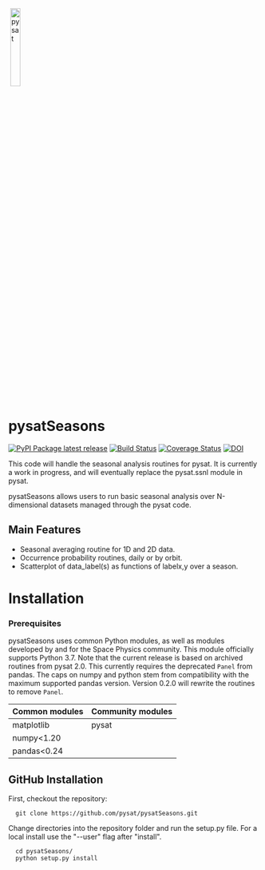 <div align="left">
        <img height="0" width="0px">
        <img width="20%" src="https://raw.githubusercontent.com/pysat/pysatSeasons/main/poweredbypysat.png" alt="pysat" title="pysat"</img>
</div>

# pysatSeasons
[![PyPI Package latest release](https://img.shields.io/pypi/v/pysatSeasons.svg)](https://pypi.python.org/pypi/pysatSeasons)
[![Build Status](https://github.com/github/docs/actions/workflows/main.yml/badge.svg)](https://github.com/github/docs/actions/workflows/main.yml/badge.svg)
[![Coverage Status](https://coveralls.io/repos/github/pysat/pysatSeasons/badge.svg?branch=main)](https://coveralls.io/github/pysat/pysatSeasons?branch=main)
[![DOI](https://zenodo.org/badge/209365329.svg)](https://zenodo.org/badge/latestdoi/209365329)



This code will handle the seasonal analysis routines for pysat.  It is currently a work in progress, and will eventually replace the pysat.ssnl module in pysat.

pysatSeasons allows users to run basic seasonal analysis over N-dimensional datasets managed through the pysat code.

Main Features
-------------
- Seasonal averaging routine for 1D and 2D data.
- Occurrence probability routines, daily or by orbit.
- Scatterplot of data_label(s) as functions of labelx,y
    over a season.


# Installation

### Prerequisites

pysatSeasons uses common Python modules, as well as modules developed by
and for the Space Physics community.  This module officially supports
Python 3.7.  Note that the current release is based on archived routines from
pysat 2.0.  This currently requires the deprecated `Panel` from pandas.
The caps on numpy and python stem from compatibility with the maximum
supported pandas version.  Version 0.2.0 will rewrite the routines to remove
`Panel`.

| Common modules | Community modules |
| -------------- | ----------------- |
| matplotlib     | pysat             |
| numpy<1.20     |                   |
| pandas<0.24    |                   |


## GitHub Installation

First, checkout the repository:

```
  git clone https://github.com/pysat/pysatSeasons.git
```

Change directories into the repository folder and run the setup.py file.  For
a local install use the "--user" flag after "install".

```
  cd pysatSeasons/
  python setup.py install
```
